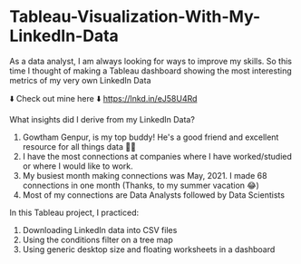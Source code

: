 # Tableau-Visualization-With-My-LinkedIn-Data

As a data analyst, I am always looking for ways to improve my skills. So this time I thought of making a Tableau dashboard showing the most interesting metrics of my very own LinkedIn Data 

⬇️ Check out mine here ⬇️
https://lnkd.in/eJ58U4Rd

What insights did I derive from my LinkedIn Data?
1. Gowtham Genpur, is my top buddy! He's a good friend and excellent resource for all things data 🙏🏼
2. I have the most connections at companies where I have worked/studied or where I would like to work.
3. My busiest month making connections was May, 2021. I made 68 connections in one month (Thanks, to my summer vacation 😂)
4. Most of my connections are Data Analysts followed by Data Scientists

In this Tableau project, I practiced:
1. Downloading LinkedIn data into CSV files
2. Using the conditions filter on a tree map
3. Using generic desktop size and floating worksheets in a dashboard

